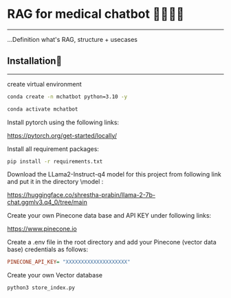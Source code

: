 # RAG for medical chatbot 🧠💬➕🏥

---

...Definition what's RAG, structure + usecases

## Installation🚀
---
create virtual environment

```bash
conda create -n mchatbot python=3.10 -y
```
```bash
conda activate mchatbot
```

Install pytorch using the following links:

https://pytorch.org/get-started/locally/

Install all requirement packages:
```bash
pip install -r requirements.txt
```

Download the LLama2-Instruct-q4 model for this project from following link and put it in the directory \model :

https://huggingface.co/shrestha-prabin/llama-2-7b-chat.ggmlv3.q4_0/tree/main 

Create your own Pinecone data base and API KEY under following links:

https://www.pinecone.io

Create a .env file in the root directory and add your Pinecone (vector data base) credentials as follows:

```ini
PINECONE_API_KEY= "XXXXXXXXXXXXXXXXXXXX"
``` 

Create your own Vector database

```bash
python3 store_index.py
```
